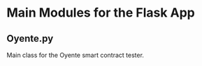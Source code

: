 # Main Modules for the Flask App


## Oyente.py ##

Main class for the Oyente smart contract tester.
